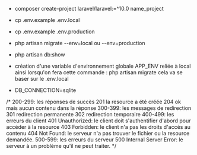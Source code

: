- composer create-project laravel/laravel:=^10.0 name_project
- cp .env.example .env.local
- cp .env.example .env.production

- php artisan migrate --env=local ou --env=production
- php artisan db:show

- création d'une variable d'environnement globale APP_ENV reliée à local ainsi lorsqu'on fera cette commande :
php artisan migrate cela va se baser sur le .env.local

- DB_CONNECTION=sqlite

/*
200-299: les réponses de succès
201 la resource a été créée
204 ok mais aucun contenu dans la réponse
300-399: les messages de redirection
301 redirection permanente
302 redirection temporaire
400-499: les erreurs du client
401 Unauthorized: le client doit s'authentifier d'abord pour accéder à la resource
403 Forbidden: le client n'a pas les droits d'accès au contenu
404 Not Found: le serveur n'a pas trouver le fichier ou la resource demandée.
500-599: les erreurs du serveur
500 Internal Server Error: le serveur à un problème qu'il ne peut traiter.
*/